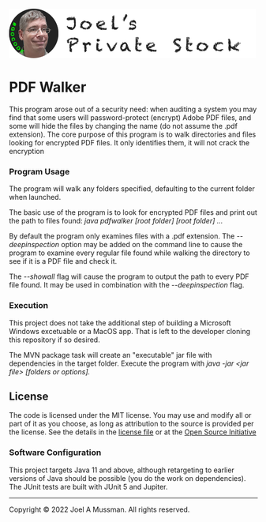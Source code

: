 ![](.common/joels-private-stock.png?raw=true)

# PDF Walker

This program arose out of a security need: when auditing a system you may find that
some users will password-protect (encrypt) Adobe PDF files, and some will hide
the files by changing the name (do not assume the .pdf extension).
The core purpose of this program is to walk directories and files looking for
encrypted PDF files.
It only identifies them, it will not crack the encryption

### Program Usage

The program will walk any folders specified, defaulting to the current folder when
launched.

The basic use of the program is to look for encrypted PDF files and print out the path
to files found: _java pdfwalker [root folder] [root folder] ..._

By default the program only examines files with a .pdf extension.
The _--deepinspection_ option may be added on the command line to cause
the program to examine every regular file found while walking the directory
to see if it is a PDF file and check it.

The _--showall_ flag will cause the program to output the path to every PDF file
found.
It may be used in combination with the _--deepinspection_ flag.

### Execution

This project does not take the additional step of building a Microsoft Windows excetuable or a MacOS app.
That is left to the developer cloning this repository if so desired.

The MVN package task will create an "executable" jar file with dependencies in the
target folder.
Execute the program with _java -jar \<jar file\> [folders or options]._

## License

The code is licensed under the MIT license. You may use and modify all or part of it as you choose, as long as attribution to the source is provided per the license. See the details in the [license file](./LICENSE.md) or at the [Open Source Initiative](https://opensource.org/licenses/MIT)

### Software Configuration

This project targets Java 11 and above, although retargeting to earlier versions
of Java should be possible (you do the work on dependencies). The JUnit tests are built with JUnit 5 and Jupiter.

<hr>
Copyright © 2022 Joel A Mussman. All rights reserved.